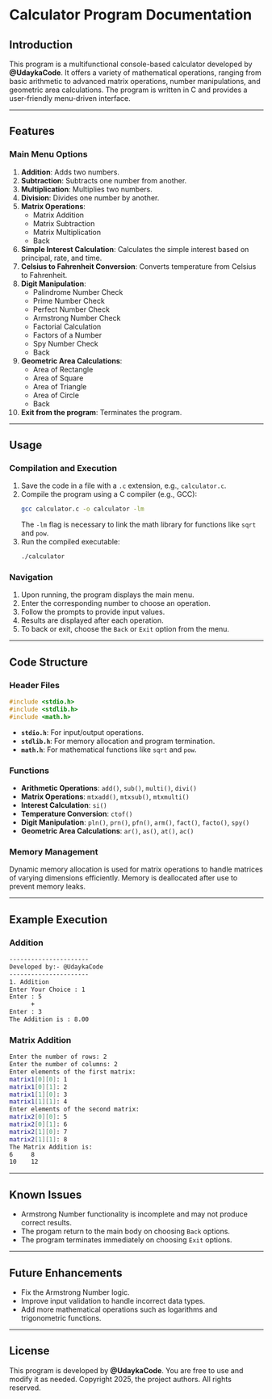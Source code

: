 # Calculator Program Documentation

## Introduction
This program is a multifunctional console-based calculator developed by **@UdaykaCode**. It offers a variety of mathematical operations, ranging from basic arithmetic to advanced matrix operations, number manipulations, and geometric area calculations. The program is written in C and provides a user-friendly menu-driven interface.

---

## Features

### Main Menu Options
1. **Addition**: Adds two numbers.
2. **Subtraction**: Subtracts one number from another.
3. **Multiplication**: Multiplies two numbers.
4. **Division**: Divides one number by another.
5. **Matrix Operations**:
   - Matrix Addition
   - Matrix Subtraction
   - Matrix Multiplication
   - Back
6. **Simple Interest Calculation**: Calculates the simple interest based on principal, rate, and time.
7. **Celsius to Fahrenheit Conversion**: Converts temperature from Celsius to Fahrenheit.
8. **Digit Manipulation**:
   - Palindrome Number Check
   - Prime Number Check
   - Perfect Number Check
   - Armstrong Number Check
   - Factorial Calculation
   - Factors of a Number
   - Spy Number Check
   - Back
9. **Geometric Area Calculations**:
   - Area of Rectangle
   - Area of Square
   - Area of Triangle
   - Area of Circle
   - Back
10. **Exit from the program**: Terminates the program.

---

## Usage

### Compilation and Execution
1. Save the code in a file with a `.c` extension, e.g., `calculator.c`.
2. Compile the program using a C compiler (e.g., GCC):
   ```bash
   gcc calculator.c -o calculator -lm
   ```
   The `-lm` flag is necessary to link the math library for functions like `sqrt` and `pow`.
3. Run the compiled executable:
   ```bash
   ./calculator
   ```

### Navigation
1. Upon running, the program displays the main menu.
2. Enter the corresponding number to choose an operation.
3. Follow the prompts to provide input values.
4. Results are displayed after each operation.
5. To back or exit, choose the `Back` or `Exit` option from the menu.

---

## Code Structure

### Header Files
```c
#include <stdio.h>
#include <stdlib.h>
#include <math.h>
```
- **`stdio.h`**: For input/output operations.
- **`stdlib.h`**: For memory allocation and program termination.
- **`math.h`**: For mathematical functions like `sqrt` and `pow`.

### Functions
- **Arithmetic Operations**: `add()`, `sub()`, `multi()`, `divi()`
- **Matrix Operations**: `mtxadd()`, `mtxsub()`, `mtxmulti()`
- **Interest Calculation**: `si()`
- **Temperature Conversion**: `ctof()`
- **Digit Manipulation**: `pln()`, `prn()`, `pfn()`, `arm()`, `fact()`, `facto()`, `spy()`
- **Geometric Area Calculations**: `ar()`, `as()`, `at()`, `ac()`

### Memory Management
Dynamic memory allocation is used for matrix operations to handle matrices of varying dimensions efficiently. Memory is deallocated after use to prevent memory leaks.

---

## Example Execution

### Addition
```bash
----------------------
Developed by:- @UdaykaCode
----------------------
1. Addition
Enter Your Choice : 1
Enter : 5
      +     
Enter : 3
The Addition is : 8.00
```

### Matrix Addition
```bash
Enter the number of rows: 2
Enter the number of columns: 2
Enter elements of the first matrix:
matrix1[0][0]: 1
matrix1[0][1]: 2
matrix1[1][0]: 3
matrix1[1][1]: 4
Enter elements of the second matrix:
matrix2[0][0]: 5
matrix2[0][1]: 6
matrix2[1][0]: 7
matrix2[1][1]: 8
The Matrix Addition is:
6     8
10    12
```

---

## Known Issues
- Armstrong Number functionality is incomplete and may not produce correct results.
- The progam return to the main body on choosing `Back` options.
- The program terminates immediately on choosing `Exit` options.

---

## Future Enhancements
- Fix the Armstrong Number logic.
- Improve input validation to handle incorrect data types.
- Add more mathematical operations such as logarithms and trigonometric functions.

---

## License
This program is developed by **@UdaykaCode**. You are free to use and modify it as needed.
Copyright 2025, the project authors. All rights reserved.

